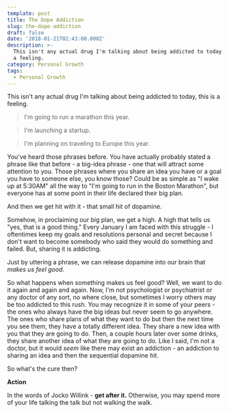 ```yaml
---
template: post
title: The Dope Addiction
slug: the-dope-addiction
draft: false
date: '2018-01-21T02:43:00.000Z'
description: >-
  This isn't any actual drug I'm talking about being addicted to today, this is
  a feeling.
category: Personal Growth
tags:
  - Personal Growth
---
```


This isn't any actual drug I'm talking about being addicted to today, this is a feeling.

> I'm going to run a marathon this year.

> I'm launching a startup.

> I'm planning on traveling to Europe this year.

You've heard those phrases before. You have actually probably stated a phrase like that before - a big-idea phrase - one that will attract some attention to you. Those phrases where you share an idea you have or a goal you have to someone else, you know those? Could be as simple as "I wake up at 5:30AM" all the way to "I'm going to run in the Boston Marathon", but everyone has at some point in their life declared their big plan.

And then we get hit with it - that small hit of dopamine.

Somehow, in proclaiming our big plan, we get a high. A high that tells us "yes, that is a good thing." Every January I am faced with this struggle - I oftentimes keep my goals and resolutions personal and secret because I don't want to become somebody who said they would do something and failed. But, sharing it is addicting.

Just by uttering a phrase, we can release dopamine into our brain that *makes us feel good.*

So what happens when something makes us feel good? Well, we want to do it again and again and again. Now, I'm not psychologist or psychiatrist or any doctor of any sort, no where close, but sometimes I worry others may be too addicted to this rush. You may recognize it in some of your peers - the ones who always have the big ideas but never seem to go anywhere. The ones who share plans of what they want to do but then the next time you see them, they have a totally different idea. They share a new idea with you that they are going to do. Then, a couple hours later over some drinks, they share another idea of what they are going to do. Like I said, I'm not a doctor, but it would *seem* like there may exist an addiction - an addiction to sharing an idea and then the sequential dopamine hit.

So what's the cure then?

**Action**

In the words of Jocko Willink - **get after it.** Otherwise, you may spend more of your life talking the talk but not walking the walk.
